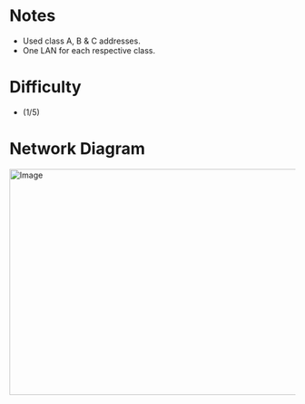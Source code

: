 # **Notes**
- Used class A, B & C addresses.
- One LAN for each respective class.
# **Difficulty**
- (1/5)

# **Network Diagram**
<img width="720" height="399" alt="Image" src="https://github.com/user-attachments/assets/ca733cb4-3f2f-416a-89e9-ac1782a9daae" />
